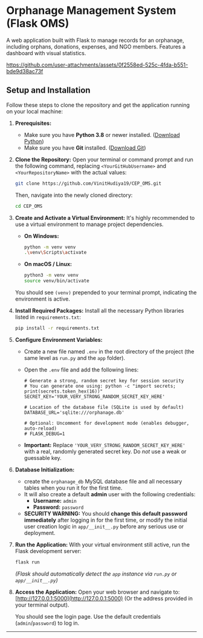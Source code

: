 # Orphanage Management System (Flask OMS)

A web application built with Flask to manage records for an orphanage, including orphans, donations, expenses, and NGO members. Features a dashboard with visual statistics.



https://github.com/user-attachments/assets/0f2558ed-525c-4fda-b551-bde9d38ac73f



## Setup and Installation

Follow these steps to clone the repository and get the application running on your local machine:

1.  **Prerequisites:**
    *   Make sure you have **Python 3.8** or newer installed. ([Download Python](https://www.python.org/downloads/))
    *   Make sure you have **Git** installed. ([Download Git](https://git-scm.com/downloads))

2.  **Clone the Repository:**
    Open your terminal or command prompt and run the following command, replacing `<YourGitHubUsername>` and `<YourRepositoryName>` with the actual values:
    ```bash
    git clone https://github.com/VinitHudiya19/CEP_OMS.git
    ```
    Then, navigate into the newly cloned directory:
    ```bash
    cd CEP_OMS
    ```

3.  **Create and Activate a Virtual Environment:**
    It's highly recommended to use a virtual environment to manage project dependencies.

    *   **On Windows:**
        ```bash
        python -m venv venv
        .\venv\Scripts\activate
        ```
    *   **On macOS / Linux:**
        ```bash
        python3 -m venv venv
        source venv/bin/activate
        ```
    You should see `(venv)` prepended to your terminal prompt, indicating the environment is active.

4.  **Install Required Packages:**
    Install all the necessary Python libraries listed in `requirements.txt`:
    ```bash
    pip install -r requirements.txt
    ```

5.  **Configure Environment Variables:**
    *   Create a new file named `.env` in the root directory of the project (the same level as `run.py` and the `app` folder).
    *   Open the `.env` file and add the following lines:

        ```dotenv
        # Generate a strong, random secret key for session security
        # You can generate one using: python -c "import secrets; print(secrets.token_hex(16))"
        SECRET_KEY='YOUR_VERY_STRONG_RANDOM_SECRET_KEY_HERE'

        # Location of the database file (SQLite is used by default)
        DATABASE_URL='sqlite:///orphanage.db'

        # Optional: Uncomment for development mode (enables debugger, auto-reload)
        # FLASK_DEBUG=1
        ```
    *   **Important:** Replace `'YOUR_VERY_STRONG_RANDOM_SECRET_KEY_HERE'` with a real, randomly generated secret key. Do *not* use a weak or guessable key.

6.  **Database Initialization:**
    *   create the `orphanage_db` MySQL database file and all necessary tables when you run it for the first time.
    *   It will also create a default **admin** user with the following credentials:
        *   **Username:** `admin`
        *   **Password:** `password`
    *   **SECURITY WARNING:** You should **change this default password immediately** after logging in for the first time, or modify the initial user creation logic in `app/__init__.py` before any serious use or deployment.

7.  **Run the Application:**
    With your virtual environment still active, run the Flask development server:
    ```bash
    flask run
    ```
    *(Flask should automatically detect the `app` instance via `run.py` or `app/__init__.py`)*

8.  **Access the Application:**
    Open your web browser and navigate to:
    [http://127.0.0.1:5000](http://127.0.0.1:5000)
    (Or the address provided in your terminal output).

    You should see the login page. Use the default credentials (`admin`/`password`) to log in.

---
